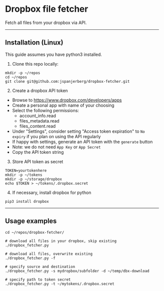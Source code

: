 # Dropbox file fetcher

Fetch all files from your dropbox via API.

---------------------------------------

## Installation (Linux)

This guide assumes you have python3 installed.

1. Clone this repo locally:

```
mkdir -p ~/repos
cd ~/repos
git clone git@github.com:jspanjerberg/dropbox-fetcher.git
```

2. Create a dropbox API token
- Browse to https://www.dropbox.com/developers/apps
- Create a personal app with name of your choosing
- Select the following permissions:
    - account_info.read
    - files_metadata.read
    - files_content.read
- Under "Settings", consider setting "Access token expiration" to `No expiry` if you plan on using the API regularly
- If happy with settings, generate an API token with the `generate` button
- Note: we do not need `App Key` or `App Secret`
- Copy the API token string

3. Store API token as secret

```
TOKEN=yourtokenhere
mkdir -p ~/tokens
mkdir -p ~/storage/dropbox
echo $TOKEN > ~/tokens/.dropbox.secret
```

4. If necessary, install dropbox for python

```
pip3 install dropbox
```

---------------------------------------

## Usage examples

```
cd ~/repos/dropbox-fetcher/

# download all files in your dropbox, skip existing
./dropbox_fetcher.py

# download all files, overwrite existing
./dropbox_fetcher.py -f

# specify source and destination
./dropbox_fetcher.py -s mydropbox/subfolder -d ~/temp/dbx-download

# specify path to token secret
./dropbox_fetcher.py -t ~/mytokens/.dropbox.secret
```
